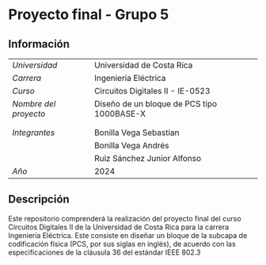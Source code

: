 # Proyecto final - Grupo 5

## Información

|                        |                                        |
|------------------------|----------------------------------------|
| *Universidad*        | Universidad de Costa Rica              |
| *Carrera*            | Ingeniería Eléctrica                   |
| *Curso*              | Circuitos Digitales II - IE-0523       |
| *Nombre del proyecto*| Diseño de un bloque de PCS tipo 1000BASE-X |
|                        |                                        |
|                        |                                        |
| *Integrantes*          |  Bonilla Vega Sebastian                |
|                        |  Bonilla Vega Andrés                   |
|                        |  Ruiz Sánchez Junior Alfonso           |
| *Año*                  |  2024                                  |

<!-- Agregar nombres en orden albetico, si ven que se debe desplazar
a uno hacia abajo, no importa --> 

## Descripción
Este repositorio comprenderá la realización del proyecto final del curso Circuitos Digitales II
de la Universidad de Costa Rica para la carrera Ingeniería Eléctrica. Este consiste en diseñar un bloque
de la subcapa de codificación física (PCS, por sus siglas en inglés), de
acuerdo con las especificaciones de la cláusula 36 del estándar IEEE 802.3
